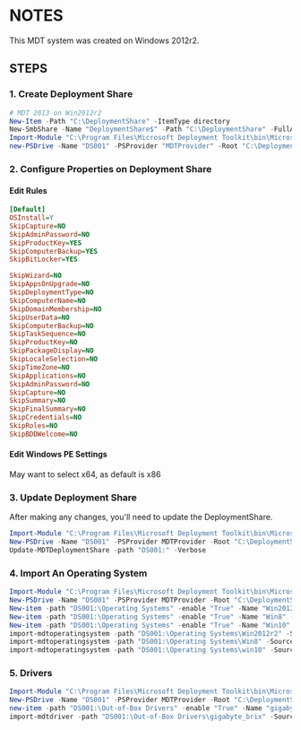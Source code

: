 
# **NOTES**

This MDT system was created on Windows 2012r2.

## **STEPS**

### **1. Create Deployment Share**

```powershell
# MDT 2013 on Win2012r2
New-Item -Path "C:\DeploymentShare" -ItemType directory
New-SmbShare -Name "DeploymentShare$" -Path "C:\DeploymentShare" -FullAccess Administrators
Import-Module "C:\Program Files\Microsoft Deployment Toolkit\bin\MicrosoftDeploymentToolkit.psd1"
new-PSDrive -Name "DS001" -PSProvider "MDTProvider" -Root "C:\DeploymentShare" -Description "MDT Deployment Share" -NetworkPath "\\MDT01\DeploymentShare$" -Verbose | add-MDTPersistentDrive -Verbose
```

### **2. Configure Properties on Deployment Share**

#### **Edit Rules**

```ini
[Default]
OSInstall=Y
SkipCapture=NO
SkipAdminPassword=NO
SkipProductKey=YES
SkipComputerBackup=YES
SkipBitLocker=YES

SkipWizard=NO
SkipAppsOnUpgrade=NO
SkipDeploymentType=NO
SkipComputerName=NO
SkipDomainMembership=NO
SkipUserData=NO
SkipComputerBackup=NO
SkipTaskSequence=NO
SkipProductKey=NO
SkipPackageDisplay=NO
SkipLocaleSelection=NO
SkipTimeZone=NO
SkipApplications=NO
SkipAdminPassword=NO
SkipCapture=NO
SkipSummary=NO
SkipFinalSummary=NO
SkipCredentials=NO
SkipRoles=NO
SkipBDDWelcome=NO
```

#### **Edit Windows PE Settings**

May want to select x64, as default is x86

### **3. Update Deployment Share**

After making any changes, you'll need to update the DeploymentShare.

```powershell
Import-Module "C:\Program Files\Microsoft Deployment Toolkit\bin\MicrosoftDeploymentToolkit.psd1"
New-PSDrive -Name "DS001" -PSProvider MDTProvider -Root "C:\DeploymentShare"
Update-MDTDeploymentShare -path "DS001:" -Verbose
```

### **4. Import An Operating System**


```powershell
Import-Module "C:\Program Files\Microsoft Deployment Toolkit\bin\MicrosoftDeploymentToolkit.psd1"
New-PSDrive -Name "DS001" -PSProvider MDTProvider -Root "C:\DeploymentShare"
New-item -path "DS001:\Operating Systems" -enable "True" -Name "Win2012r2" -Comments "" -ItemType "folder" -Verbose
New-item -path "DS001:\Operating Systems" -enable "True" -Name "Win8" -Comments "" -ItemType "folder" -Verbose
New-item -path "DS001:\Operating Systems" -enable "True" -Name "Win10" -Comments "" -ItemType "folder" -Verbose
import-mdtoperatingsystem -path "DS001:\Operating Systems\Win2012r2" -SourcePath "D:\" -DestinationFolder "Windows 2012r2 x64" -Verbose
import-mdtoperatingsystem -path "DS001:\Operating Systems\Win8" -SourcePath "D:\" -DestinationFolder "Windows 8 Enterprise Evaluation Technical Preview x64" -Verbose
import-mdtoperatingsystem -path "DS001:\Operating Systems\win10" -SourcePath "D:\" -DestinationFolder "Windows 10 Enterprise Evaluation Technical Preview x64" -Verbose
```


### **5. Drivers**


```powershell
Import-Module "C:\Program Files\Microsoft Deployment Toolkit\bin\MicrosoftDeploymentToolkit.psd1"
New-PSDrive -Name "DS001" -PSProvider MDTProvider -Root "C:\DeploymentShare"
new-item -path "DS001:\Out-of-Box Drivers" -enable "True" -Name "gigabyte_brix" -Comments "" -ItemType "folder" -Verbose
import-mdtdriver -path "DS001:\Out-of-Box Drivers\gigabyte_brix" -SourcePath "D:\" -Verbose
```
